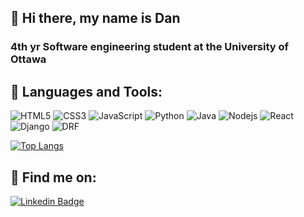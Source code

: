 ## 👋 Hi there, my name is **Dan**

###  4th yr Software engineering student at the University of Ottawa



##  🧰 Languages and Tools:
![HTML5](https://img.shields.io/badge/-HTML5-E34F26?style=flat-square&logo=html5&logoColor=white)
![CSS3](https://img.shields.io/badge/-CSS3-1572B6?style=flat-square&logo=css3)
![JavaScript](https://img.shields.io/badge/-JavaScript-black?style=flat-square&logo=javascript)
![Python](https://img.shields.io/badge/-Python-black?style=flat-square&logo=Python)
![Java](https://img.shields.io/badge/-java-E34A86?style=flat-square&logo=java)
![Nodejs](https://img.shields.io/badge/-Nodejs-black?style=flat-square&logo=Node.js)
![React](https://img.shields.io/badge/-React-black?style=flat-square&logo=react)
![Django](https://img.shields.io/badge/Django-092E20?style=flat-square&logo=django&logoColor=white)
![DRF](https://img.shields.io/badge/DJANGO-REST-ff1709?style=flat-square&logo=django&logoColor=white&color=ff1709&labelColor=gray)

[![Top Langs](https://github-readme-stats.vercel.app/api/top-langs/?username=dan925&layout=compact&theme=dark)](https://github.com/dan925/github-readme-stats)

## 🔗 Find me on:
[![Linkedin Badge](https://img.shields.io/badge/LinkedIn-0077B5?style=for-the-badge&logo=linkedin&logoColor=white)](https://www.linkedin.com/in/dan-ngendahayo-6956b1193/)

